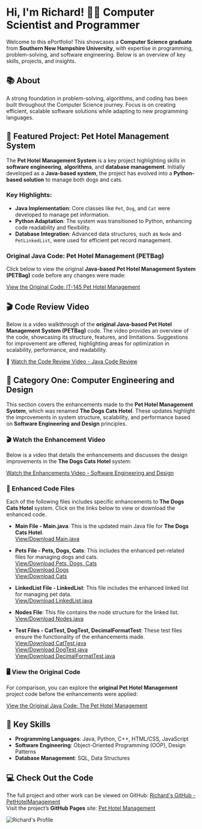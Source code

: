 # Hi, I'm Richard! 👨‍💻 Computer Scientist and Programmer

Welcome to this ePortfolio! This showcases a **Computer Science graduate** from **Southern New Hampshire University**, with expertise in programming, problem-solving, and software engineering. Below is an overview of key skills, projects, and insights.

## 📚 About

A strong foundation in problem-solving, algorithms, and coding has been built throughout the Computer Science journey. Focus is on creating efficient, scalable software solutions while adapting to new programming languages.

## 🌟 Featured Project: **Pet Hotel Management System**

The **Pet Hotel Management System** is a key project highlighting skills in **software engineering**, **algorithms**, and **database management**. Initially developed as a **Java-based system**, the project has evolved into a **Python-based solution** to manage both dogs and cats.

### Key Highlights:
- **Java Implementation**: Core classes like `Pet`, `Dog`, and `Cat` were developed to manage pet information.
- **Python Adaptation**: The system was transitioned to Python, enhancing code readability and flexibility.
- **Database Integration**: Advanced data structures, such as `Node` and `PetLinkedList`, were used for efficient pet record management.

### Original Java Code: Pet Hotel Management (PETBag)

Click below to view the original **Java-based Pet Hotel Management System (PETBag)** code before any changes were made:

[View the Original Code: IT-145 Pet Hotel Management](https://github.com/RichardBack/PetHotelManagement/blob/main/IT-145PetHotelManagement.txt)

## 🎬 Code Review Video

Below is a video walkthrough of the **original Java-based Pet Hotel Management System (PETBag)** code. The video provides an overview of the code, showcasing its structure, features, and limitations. Suggestions for improvement are offered, highlighting areas for optimization in scalability, performance, and readability.

🔗 [Watch the Code Review Video - Java Code Review](https://youtu.be/0b_1pya0T1Y)

## 📂 Category One: Computer Engineering and Design

This section covers the enhancements made to the **Pet Hotel Management System**, which was renamed **The Dogs Cats Hotel**. These updates highlight the improvements in system structure, scalability, and performance based on **Software Engineering and Design** principles.

### 🎬 Watch the Enhancement Video

Below is a video that details the enhancements and discusses the design improvements in the **The Dogs Cats Hotel** system:

[Watch the Enhancements Video - Software Engineering and Design](https://youtu.be/THa4Mwbl8nI)

### 📂 Enhanced Code Files

Each of the following files includes specific enhancements to **The Dogs Cats Hotel** system. Click on the links below to view or download the enhanced code.

- **Main File - Main.java**: This is the updated main Java file for **The Dogs Cats Hotel**.  
  [View/Download Main.java](https://github.com/RichardBack/PetHotelManagement/blob/main/thedogscatshotel/Main.java)

- **Pets File - Pets, Dogs, Cats**: This includes the enhanced pet-related files for managing dogs and cats.  
  [View/Download Pets, Dogs, Cats](https://github.com/RichardBack/PetHotelManagement/blob/main/thedogscatshotel/Pets.java)  
  [View/Download Dogs](https://github.com/RichardBack/PetHotelManagement/blob/main/thedogscatshotel/Dogs.java)  
  [View/Download Cats](https://github.com/RichardBack/PetHotelManagement/blob/main/thedogscatshotel/Cats.java)

- **LinkedList File - LinkedList**: This file includes the enhanced linked list for managing pet data.  
  [View/Download LinkedList.java](https://github.com/RichardBack/PetHotelManagement/blob/main/thedogscatshotel/LinkedList.java)

- **Nodes File**: This file contains the node structure for the linked list.  
  [View/Download Nodes.java](https://github.com/RichardBack/PetHotelManagement/blob/main/thedogscatshotel/Nodes.java)

- **Test Files - CatTest, DogTest, DecimalFormatTest**: These test files ensure the functionality of the enhancements made.  
  [View/Download CatTest.java](https://github.com/RichardBack/PetHotelManagement/blob/main/thedogscatshotel/CatTest.java)  
  [View/Download DogTest.java](https://github.com/RichardBack/PetHotelManagement/blob/main/thedogscatshotel/DogTest.java)  
  [View/Download DecimalFormatTest.java](https://github.com/RichardBack/PetHotelManagement/blob/main/thedogscatshotel/DecimalFormatTest.java)

### 🖥️ View the Original Code

For comparison, you can explore the **original Pet Hotel Management** project code before the enhancements were applied:

[View the Original Java Code: The Pet Hotel Management](https://github.com/RichardBack/PetHotelManagement/blob/main/IT-145PetHotelManagement.txt)

## 🎯 Key Skills
- **Programming Languages**: Java, Python, C++, HTML/CSS, JavaScript
- **Software Engineering**: Object-Oriented Programming (OOP), Design Patterns
- **Database Management**: SQL, Data Structures

## 💻 Check Out the Code  
The full project and other work can be viewed on GitHub: [Richard's GitHub - PetHotelManagement](https://github.com/RichardBack/PetHotelManagement)  
Visit the project’s **GitHub Pages** site: [Pet Hotel Management](https://richardback.github.io/PetHotelManagement/)

![Richard's Profile](https://raw.githubusercontent.com/NewtonianLaw/NewtonianLaw.github.io/main/Github_Photo.jpg)
